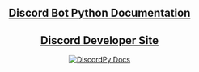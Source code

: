 <h2 align="center">
  <a href="https://discordpy.readthedocs.io/en/stable/">Discord Bot Python Documentation</a>
</h2>
<h2 align="center">
  <a href="https://discord.com/developers/docs/intro">Discord Developer Site</a>
</h2>

<p align="center">
  <a href="https://discordpy.readthedocs.io/en/stable/">
    <img src="https://img.shields.io/badge/DiscordPy-Docs-blue" alt="DiscordPy Docs">
  </a>
</p>
